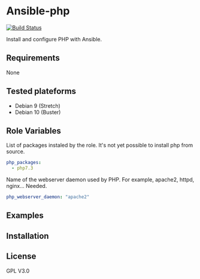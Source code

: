 # Ansible-php
[![Build Status](https://travis-ci.org/supertarto/ansible-php.svg?branch=master)](https://travis-ci.org/supertarto/ansible-php)

Install and configure PHP with Ansible.

## Requirements

None

## Tested plateforms
* Debian 9 (Stretch)
* Debian 10 (Buster)

## Role Variables
List of packages instaled by the role. It's not yet possible to install php from source.
```yaml
php_packages:
  - php7.3
```
Name of the webserver daemon used by PHP. For example, apache2, httpd, nginx... Needed.
```yaml
php_webserver_daemon: "apache2"
```
## Examples
## Installation
## License
GPL V3.0
